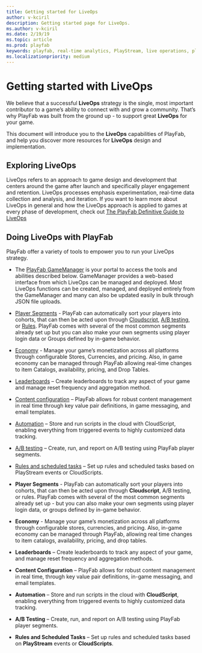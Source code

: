 ```yaml
---
title: Getting started for LiveOps
author: v-kciril
description: Getting started page for LiveOps.
ms.author: v-kciril
ms.date: 2/19/19
ms.topic: article
ms.prod: playfab
keywords: playfab, real-time analytics, PlayStream, live operations, player behaviors, event archiving, data export, player data, webhooks, analytic reporting, reports
ms.localizationpriority: medium
---
```


# Getting started with LiveOps

We believe that a successful **LiveOps** strategy is the single, most important contributor to a game’s ability to connect with and grow a community. That’s why PlayFab was built from the ground up -  to support great **LiveOps** for your game.

This document will introduce you to the **LiveOps** capabilities of PlayFab, and help you discover more resources for **LiveOps** design and implementation.


## Exploring LiveOps

LiveOps refers to an approach to game design and development that centers around the game after launch and specifically player engagement and retention. LiveOps processes emphasis experimentation, real-time data collection and analysis, and iteration. If you want to learn more about LiveOps in general and how the LiveOps approach is applied to games at every phase of development, check out [The PlayFab Definitive Guide to LiveOps](liveops-handbook.md)

## Doing LiveOps with PlayFab

PlayFab offer a variety of tools to empower you to run your LiveOps strategy. 

- The [PlayFab GameManager](.../.../features/config/gamemanager/quickstart.md) is your portal to access the tools and abilities described below. GameManager provides a web-based interface from which LiveOps can be managed and deployed. Most LiveOps functions can be created, managed, and deployed entirely from the GameManager and many can also be updated easily in bulk through JSON file uploads.
- [Player Segments](.../features/data/playerdata/player-segments.md) - PlayFab can automatically sort your players into cohorts, that can then be acted upon through [Cloudscript](.../features/automation/cloudscript/quickstart.md), [A/B testing](.../features/analytics/ab-testing/quickstart.md), or [Rules](.../features/automation/actions-rules/quickstart.md). PlayFab comes with several of the most common segments already set up but you can also make your own segments using player login data or Groups defined by in-game behavior.
- [Economy](.../features/commerce/economy/quickstart.md) - Manage your game’s monetization across all platforms through configurable Stores, Currencies, and pricing. Also, in game economy can be managed through PlayFab allowing real-time changes to item Catalogs, availability, pricing, and Drop Tables.
- [Leaderboards](.../features/social/tournaments-leaderboards/quickstart.md) – Create leaderboards to track any aspect of your game and manage reset frequency and aggregation method.
- [Content configuration](.../features/config/titledata/quickstart.md) – PlayFab allows for robust content management in real time through key value pair definitions, in game messaging, and email templates.
- [Automation](.../features/automation/cloudscript/quickstart.md) – Store and run scripts in the cloud with CloudScript, enabling everything from triggered events to highly customized data tracking.
- [A/B testing](.../features/analytics/ab-testing/quickstart.md) – Create, run, and report on A/B testing using PlayFab player segments.
- [Rules and scheduled tasks](.../features/automation/actions-rules/quickstart.md) – Set up rules and scheduled tasks based on PlayStream events or CloudScripts.

- **Player Segments** - PlayFab can automatically sort your players into cohorts, that can then be acted upon through **Cloudscript**, A/B testing, or rules. PlayFab comes with several of the most common segments already set up - but you can also make your own segments using player login data, or groups defined by in-game behavior.
- **Economy** - Manage your game’s monetization across all platforms through configurable stores, currencies, and pricing. Also, in-game economy can be managed through PlayFab, allowing real time changes to item catalogs, availability, pricing, and drop tables.
- **Leaderboards** – Create leaderboards to track any aspect of your game, and manage reset frequency and aggregation methods.
- **Content Configuration** – PlayFab allows for robust content management in real time, through key value pair definitions, in-game messaging, and email templates.
- **Automation** – Store and run scripts in the cloud with **CloudScript**, enabling everything from triggered events to highly customized data tracking.
- **A/B Testing** – Create, run, and report on A/B testing using PlayFab player segments.
- **Rules and Scheduled Tasks** – Set up rules and scheduled tasks based on **PlayStream** events or **CloudScripts**.
